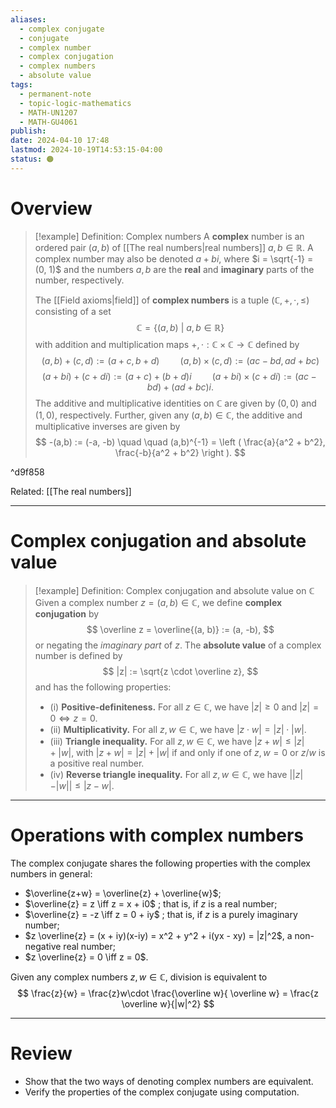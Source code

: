```yaml
---
aliases:
  - complex conjugate
  - conjugate
  - complex number
  - complex conjugation
  - complex numbers
  - absolute value
tags:
  - permanent-note
  - topic-logic-mathematics
  - MATH-UN1207
  - MATH-GU4061
publish: 
date: 2024-04-10 17:48
lastmod: 2024-10-19T14:53:15-04:00
status: 🟠
---
```

# Overview

>[!example] Definition: Complex numbers
>A **complex** number is an ordered pair $(a, b)$ of [[The real numbers|real numbers]] $a, b \in \mathbb R$. A complex number may also be denoted $a + bi$, where $i = \sqrt{-1} = (0, 1)$ and the numbers $a, b$ are the **real** and **imaginary** parts of the number, respectively. 
>
>The [[Field axioms|field]] of **complex numbers** is a tuple $(\mathbb C, +, \cdot, \leq)$ consisting of a set 
>$$
>\mathbb C = \{ (a, b) \ | \ a, b \in \mathbb R \}
>$$
>with addition and multiplication maps $+, \cdot : \mathbb C \times \mathbb C \to \mathbb C$ defined by
>$$
>(a,b) + (c,d) := (a + c, b + d) \quad \quad (a, b) \times (c, d) := (ac-bd, ad+bc)
>$$
>$$
>(a+bi) + (c+di) := (a+c) + (b+d)i \quad \quad (a + bi) \times (c + di) := (ac-bd) + (ad+bc)i.
>$$
>The additive and multiplicative identities on $\mathbb C$ are given by $(0, 0)$ and $(1, 0)$, respectively. Further, given any $(a, b) \in \mathbb C$, the additive and multiplicative inverses are given by 
>$$
>-(a,b) := (-a, -b) \quad \quad (a,b)^{-1} = \left ( \frac{a}{a^2 + b^2}, \frac{-b}{a^2 + b^2} \right ).
>$$

^d9f858

Related: [[The real numbers]]

---
# Complex conjugation and absolute value

>[!example] Definition: Complex conjugation and absolute value on $\mathbb C$
>Given a complex number $z = (a, b) \in \mathbb C$, we define **complex conjugation** by 
>$$
>\overline z = \overline{(a, b)} := (a, -b),
>$$
>or negating the *imaginary part* of $z$. The **absolute value** of a complex number is defined by
>$$
>|z| := \sqrt{z \cdot \overline z},
>$$
>and has the following properties:
>- (i) **Positive-definiteness.** For all $z \in \mathbb C$, we have $|z| \geq 0$ and $|z|=0 \iff z = 0$. 
>- (ii) **Multiplicativity.** For all $z, w \in \mathbb C$, we have $|z \cdot w| = |z| \cdot |w|$.
>- (iii) **Triangle inequality.** For all $z, w \in \mathbb C$, we have $|z + w| \leq |z| + |w|$, with $|z + w| = |z| + |w|$ if and only if one of $z, w=0$ or $z/w$ is a positive real number.
>- (iv) **Reverse triangle inequality.** For all $z, w \in \mathbb C$, we have $||z|-|w|| \leq |z-w|$.


---
# Operations with complex numbers

The complex conjugate shares the following properties with the complex numbers in general:
- $\overline{z+w} = \overline{z} + \overline{w}$;
- $\overline{z} = z \iff z = x + i0$ ; that is, if $z$ is a real number;
- $\overline{z} = -z \iff z = 0 + iy$ ; that is, if $z$ is a purely imaginary number;
- $z \overline{z} = (x + iy)(x-iy) = x^2 + y^2 + i(yx - xy) = |z|^2$, a non-negative real number;
- $z \overline{z} = 0 \iff z = 0$.


Given any complex numbers $z, w \in \mathbb C$, division is equivalent to
$$
\frac{z}{w} = \frac{z}w\cdot \frac{\overline w}{ \overline w} = \frac{z \overline w}{|w|^2}
$$
 
---
# Review


- Show that the two ways of denoting complex numbers are equivalent.
- Verify the properties of the complex conjugate using computation.

